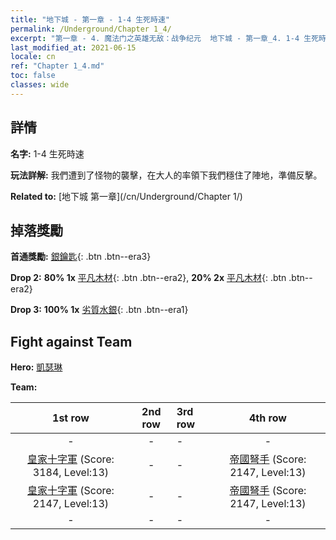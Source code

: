 ```yaml
---
title: "地下城 - 第一章 - 1-4 生死時速"
permalink: /Underground/Chapter 1_4/
excerpt: "第一章 - 4. 魔法门之英雄无敌：战争纪元  地下城 - 第一章_4. 1-4 生死時速"
last_modified_at: 2021-06-15
locale: cn
ref: "Chapter 1_4.md"
toc: false
classes: wide
---
```


## 詳情

 **名字:** 1-4 生死時速

 **玩法詳解:**       我們遭到了怪物的襲擊，在大人的率領下我們穩住了陣地，準備反擊。

 **Related to:** [地下城 第一章](/cn/Underground/Chapter 1/)

## 掉落獎勵

 **首通獎勵:** [銀鑰匙](/cn/Items/con_693/){: .btn .btn--era3}

 **Drop 2:** **80% 1x** [平凡木材](/cn/Items/mat_7/){: .btn .btn--era2}, **20% 2x** [平凡木材](/cn/Items/mat_7/){: .btn .btn--era2}

 **Drop 3:** **100% 1x** [劣質水銀](/cn/Items/mat_2/){: .btn .btn--era1}


## Fight against Team
 **Hero:** [凱瑟琳](/cn/heroes/Catherine/)

 **Team:**


  | 1st row | 2nd row | 3rd row | 4th row |
  |:----:|:----:|:----|:----:|
  | - | - | - | - |
  | [皇家十字軍](/cn/units/Swordsman/) (Score: 3184, Level:13)  | - | - | [帝國弩手](/cn/units/Marksman/) (Score: 2147, Level:13)  |
  | [皇家十字軍](/cn/units/Swordsman/) (Score: 2147, Level:13)  | - | - | [帝國弩手](/cn/units/Marksman/) (Score: 2147, Level:13)  |
  | - | - | - | - |


